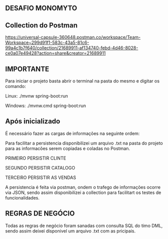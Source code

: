 ## DESAFIO MONOMYTO

## Collection do Postman

https://universal-capsule-360648.postman.co/workspace/Team-Workspace~299d91f1-583c-43a5-81c6-99a4c1b7f640/collection/21689911-af134740-febd-4d46-8028-ce0a07e49428?action=share&creator=21689911

## IMPORTANTE
Para iniciar o projeto basta abrir o terminal na pasta do mesmo e
digitar os comando:

Linux: ./mvnw spring-boot:run

Windows: ./mvnw.cmd spring-boot:run

## Após inicializado

É necessário fazer as cargas de informações na seguinte ordem:

Para facilitar a persistencia disponibilizei um arquivo .txt na pasta do projeto
para as informacões serem copiadas e coladas no Postman.

PRIMEIRO PERSISTIR CLINTE

SEGUNDO PERSISTIR CATALOGO

TERCEIRO PERSISTIR AS VENDAS

A persistencia é feita via postman, ondem o trafego de informações 
ocorre via JSON, sendo assim disponibilizei a collection para facilitart
os testes de funcionalidades.

## REGRAS DE NEGÓCIO
Todas as regras de negócio foram sanadas com consulta SQL do timo DML,
sendo assim deixei disponivel um arquivo .txt com as pricipais. 